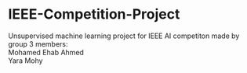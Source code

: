 # IEEE-Competition-Project
Unsupervised machine learning project for IEEE AI competiton made by group 3 members:  
Mohamed Ehab Ahmed  
Yara Mohy

